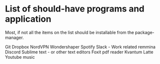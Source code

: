 # List of should-have programs and application
Most, if not all the items on the list should be installable from the package-manager.

Git
Dropbox
NordVPN
Wondershaper
Spotify
Slack - Work related
remmina
Discord
Sublime text - or other text editors
Foxit pdf reader
Kvantum
Latte
Youtube music
